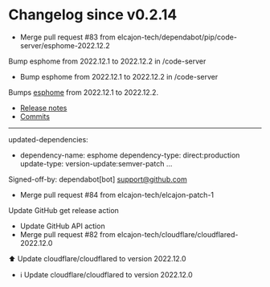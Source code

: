 # Changelog since v0.2.14
- Merge pull request #83 from elcajon-tech/dependabot/pip/code-server/esphome-2022.12.2

Bump esphome from 2022.12.1 to 2022.12.2 in /code-server 
- Bump esphome from 2022.12.1 to 2022.12.2 in /code-server

Bumps [esphome](https://github.com/esphome/esphome) from 2022.12.1 to 2022.12.2.
- [Release notes](https://github.com/esphome/esphome/releases)
- [Commits](https://github.com/esphome/esphome/compare/2022.12.1...2022.12.2)

---
updated-dependencies:
- dependency-name: esphome
  dependency-type: direct:production
  update-type: version-update:semver-patch
...

Signed-off-by: dependabot[bot] <support@github.com> 
- Merge pull request #84 from elcajon-tech/elcajon-patch-1

Update GitHub get release action 
- Update GitHub API action 
- Merge pull request #82 from elcajon-tech/cloudflare/cloudflared-2022.12.0

⬆️ Update cloudflare/cloudflared to version 2022.12.0 
- ℹ️ Update cloudflare/cloudflared to version 2022.12.0 
